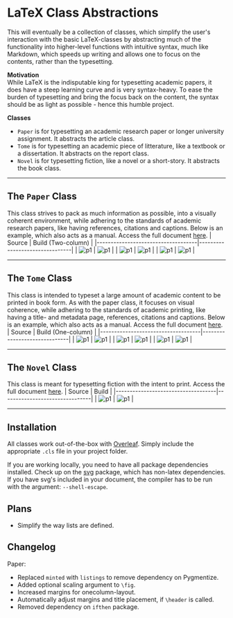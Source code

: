 # LaTeX Class Abstractions
This will eventually be a collection of classes, which simplify the user's interaction with the basic LaTeX-classes by abstracting much of the functionality into higher-level functions with intuitive syntax, much like Markdown, which speeds up writing and allows one to focus on the contents, rather than the typesetting.

**Motivation** \
While LaTeX is the indisputable king for typesetting academic papers, it does have a steep learning curve and is very syntax-heavy. To ease the burden of typesetting and bring the focus back on the content, the syntax should be as light as possible - hence this humble project.

**Classes**
- `Paper` is for typesetting an academic research paper or longer university assignment. It abstracts the article class.
- `Tome` is for typesetting an academic piece of litterature, like a textbook or a dissertation. It abstracts on the report class.
- `Novel` is for typesetting fiction, like a novel or a short-story. It abstracts the book class.

---
## The `Paper` Class
This class strives to pack as much information as possible, into a visually coherent environment, while adhering to the standards of academic research papers, like having references, citations and captions. Below is an example, which also acts as a manual. Access the full document [here](paper_example.pdf).
| Source                             | Build (Two-column)             |
|------------------------------------|--------------------------------|
| ![p1](screenshots/src_paper_1.png) | ![p1](screenshots/paper_1.png) |
| ![p1](screenshots/src_paper_2.png) | ![p1](screenshots/paper_2.png) |
| ![p1](screenshots/src_paper_3.png) | ![p1](screenshots/paper_3.png) |

---
## The `Tome` Class
This class is intended to typeset a large amount of academic content to be printed in book form. As with the paper class, it focuses on visual coherence, while adhering to the standards of academic printing, like having a title- and metadata page, references, citations and captions. Below is an example, which also acts as a manual. Access the full document [here](tome_example.pdf).
| Source                             | Build (One-column)           |
|------------------------------------|------------------------------|
| ![p1](screenshots/src_tome_1.png) | ![p1](screenshots/tome_1.png) |
| ![p1](screenshots/src_tome_2.png) | ![p1](screenshots/tome_2.png) |
| ![p1](screenshots/src_tome_3.png) | ![p1](screenshots/tome_3.png) |

---
## The `Novel` Class
This class is meant for typesetting fiction with the intent to print. Access the full document [here](novel_example.pdf).
| Source                             | Build                          |
|------------------------------------|--------------------------------|
| ![p1](screenshots/src_novel_1.png) | ![p1](screenshots/novel_1.png) |

---
## Installation
All classes work out-of-the-box with [Overleaf](https://www.overleaf.com). Simply include the appropriate `.cls` file in your project folder.

If you are working locally, you need to have all package dependencies installed. Check up on the [svg](https://ctan.org/pkg/svg?lang=en) package, which has non-latex dependencies. If you have svg's included in your document, the compiler has to be run with the argument: `--shell-escape`.


## Plans
- Simplify the way lists are defined.


## Changelog
Paper:
- Replaced `minted` with `listings` to remove dependency on Pygmentize.
- Added optional scaling argument to `\fig`.
- Increased margins for onecolumn-layout.
- Automatically adjust margins and title placement, if `\header` is called.
- Removed dependency on `ifthen` package.
